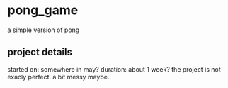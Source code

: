 # pong_game
a simple version of pong

## project details
started on: somewhere in may?
duration: about 1 week?
the project is not exacly perfect. a bit messy maybe.
